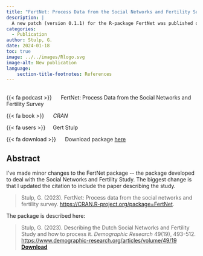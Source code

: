 ```yaml
---
title: "FertNet: Process Data from the Social Networks and Fertility Survey"
description: |
  A new patch (version 0.1.1) for the R-package FertNet was published on CRAN.
categories:
  - Publication
author: Stulp, G.
date: 2024-01-18
toc: true
image: ../../images/Rlogo.svg
image-alt: New publication
language: 
    section-title-footnotes: References
---
```



<br>
{{< fa podcast >}} &nbsp;&nbsp;&nbsp;&nbsp; FertNet: Process Data from the Social Networks and Fertility Survey

{{< fa book >}} &nbsp;&nbsp;&nbsp;&nbsp; *CRAN*

{{< fa users >}} &nbsp;&nbsp;&nbsp; Gert Stulp

{{< fa download >}} &nbsp;&nbsp;&nbsp;&nbsp; Download package [here](https://CRAN.R-project.org/package=FertNet)

## Abstract
I've made minor changes to the FertNet package -- the package developed to deal with the Social Networks and Fertility Study. The biggest change is that I updated the citation to include the paper describing the study. 

> Stulp, G. (2023). FertNet: Process data from the social networks and fertility survey. https://CRAN.R-project.org/package=FertNet.

The package is described here:
> Stulp, G. (2023). Describing the Dutch Social Networks and Fertility Study and how to process it. *Demographic Research* 49(19), 493-512. https://www.demographic-research.org/articles/volume/49/19 <a href="https://www.demographic-research.org/articles/volume/49/19" target="_blank">**Download**</a> 